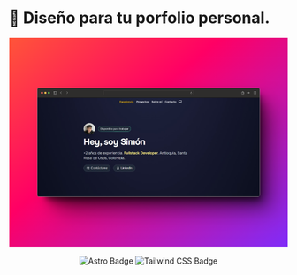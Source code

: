 # 📓 Diseño para tu porfolio personal.

<div align="center">
    <a href="https://porfolio-simonmontoya.netlify.app">
        <img src="./public/PorfolioSimonMontoya.png"> 
    </a>
    <p></p>
</div>

<div align="center">

![Astro Badge](https://img.shields.io/badge/Astro-FF3E00?logo=astro&logoColor=fff&style=flat)
![Tailwind CSS Badge](https://img.shields.io/badge/Tailwind%20CSS-06B6D4?logo=tailwindcss&logoColor=fff&style=flat)

</div>

<p></p>
